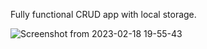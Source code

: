 Fully functional CRUD app with local storage.

![Screenshot from 2023-02-18 19-55-43](https://user-images.githubusercontent.com/102037554/220266934-91baf4d7-363e-4957-916b-96502a7f6e40.png)

